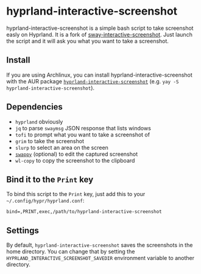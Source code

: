 # hyprland-interactive-screenshot

hyprland-interactive-screenshot is a simple bash script to take screenshot easly on Hyprland. It is a fork of [sway-interactive-screenshot](https://github.com/moverest/sway-interactive-screenshot). Just launch the script and it will ask you what you want to take a screenshot.

## Install

If you are using Archlinux, you can install hyprland-interactive-screenshot with the AUR package [`hyprland-interactive-screenshot`](https://aur.archlinux.org/packages/hyprland-interactive-screenshot) (e.g. `yay -S hyprland-interactive-screenshot`).

## Dependencies

- `hyprland` obviously
- `jq` to parse `swaymsg` JSON response that lists windows
- `tofi` to prompt what you want to take a screenshot of
- `grim` to take the screenshot
- `slurp` to select an area on the screen
- [`swappy`](https://github.com/jtheoof/swappy) (optional) to edit the captured screenshot
- `wl-copy` to copy the screenshot to the clipboard

## Bind it to the `Print` key

To bind this script to the `Print` key, just add this to your `~/.config/hypr/hyprland.conf`:

```
bind=,PRINT,exec,/path/to/hyprland-interactive-screenshot
```

## Settings

By default, `hyprland-interactive-screenshot` saves the screenshots in the home directory. You can change that by setting the `HYPRLAND_INTERACTIVE_SCREENSHOT_SAVEDIR` environment variable to another directory.
